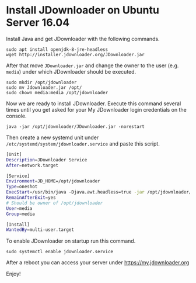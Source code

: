 # Install JDownloader on Ubuntu Server 16.04

Install Java and get JDownloader with the following commands.
```
sudo apt install openjdk-8-jre-headless
wget http://installer.jdownloader.org/JDownloader.jar
```
After that move `JDownloader.jar` and change the owner to the user (e.g. `media`) under which JDownloader should be executed.
```
sudo mkdir /opt/jdownloader
sudo mv Jdownloader.jar /opt/
sudo chown media:media /opt/jdownloader 
```
Now we are ready to install JDownloader. Execute this command several times until you get asked for your My JDownloader login credentials on the console.
```
java -jar /opt/jdownloader/JDownloader.jar -norestart
```
Then create a new systemd unit under `/etc/systemd/system/jdownloader.service` and paste this script.
```bash
[Unit]
Description=JDownloader Service
After=network.target

[Service]
Environment=JD_HOME=/opt/jdownloader
Type=oneshot
ExecStart=/usr/bin/java -Djava.awt.headless=true -jar /opt/jdownloader/JDownloader.jar
RemainAfterExit=yes
# Should be owner of /opt/jdownloader
User=media
Group=media

[Install]
WantedBy=multi-user.target
```
To enable JDownloader on startup run this command.
```
sudo systemctl enable jdownloader.service
```
After a reboot you can access your server under https://my.jdownloader.org

Enjoy!

